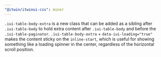 ```yaml
---
"@itwin/itwinui-css": minor
---
```


`.iui-table-body-extra` is a new class that can be added as a sibling after `.iui-table-body` to hold extra content after `.iui-table-body` and before the `.iui-table-paginator`. `.iui-table-body-extra` + `data-iui-loading="true"` makes the content sticky on the `inline-start`, which is useful for showing something like a loading spinner in the center, regardless of the horizontal scroll position.
